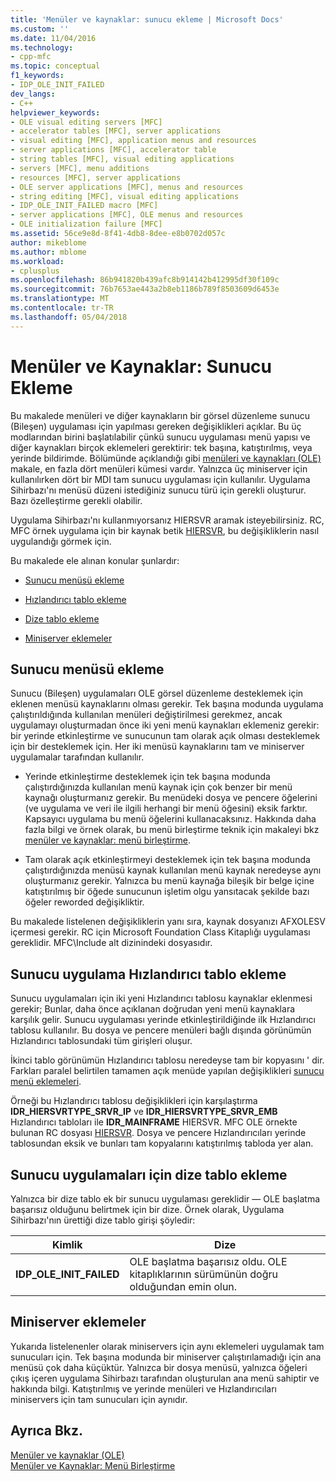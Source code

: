 ```yaml
---
title: 'Menüler ve kaynaklar: sunucu ekleme | Microsoft Docs'
ms.custom: ''
ms.date: 11/04/2016
ms.technology:
- cpp-mfc
ms.topic: conceptual
f1_keywords:
- IDP_OLE_INIT_FAILED
dev_langs:
- C++
helpviewer_keywords:
- OLE visual editing servers [MFC]
- accelerator tables [MFC], server applications
- visual editing [MFC], application menus and resources
- server applications [MFC], accelerator table
- string tables [MFC], visual editing applications
- servers [MFC], menu additions
- resources [MFC], server applications
- OLE server applications [MFC], menus and resources
- string editing [MFC], visual editing applications
- IDP_OLE_INIT_FAILED macro [MFC]
- server applications [MFC], OLE menus and resources
- OLE initialization failure [MFC]
ms.assetid: 56ce9e8d-8f41-4db8-8dee-e8b0702d057c
author: mikeblome
ms.author: mblome
ms.workload:
- cplusplus
ms.openlocfilehash: 86b941820b439afc8b914142b412995df30f109c
ms.sourcegitcommit: 76b7653ae443a2b8eb1186b789f8503609d6453e
ms.translationtype: MT
ms.contentlocale: tr-TR
ms.lasthandoff: 05/04/2018
---
```

# <a name="menus-and-resources-server-additions"></a>Menüler ve Kaynaklar: Sunucu Ekleme
Bu makalede menüleri ve diğer kaynakların bir görsel düzenleme sunucu (Bileşen) uygulaması için yapılması gereken değişiklikleri açıklar. Bu üç modlarından birini başlatılabilir çünkü sunucu uygulaması menü yapısı ve diğer kaynakları birçok eklemeleri gerektirir: tek başına, katıştırılmış, veya yerinde bildirimde. Bölümünde açıklandığı gibi [menüleri ve kaynakları (OLE)](../mfc/menus-and-resources-ole.md) makale, en fazla dört menüleri kümesi vardır. Yalnızca üç miniserver için kullanılırken dört bir MDI tam sunucu uygulaması için kullanılır. Uygulama Sihirbazı'nı menüsü düzeni istediğiniz sunucu türü için gerekli oluşturur. Bazı özelleştirme gerekli olabilir.  
  
 Uygulama Sihirbazı'nı kullanmıyorsanız HIERSVR aramak isteyebilirsiniz. RC, MFC örnek uygulama için bir kaynak betik [HIERSVR](../visual-cpp-samples.md), bu değişikliklerin nasıl uygulandığı görmek için.  
  
 Bu makalede ele alınan konular şunlardır:  
  
-   [Sunucu menüsü ekleme](#_core_server_menu_additions)  
  
-   [Hızlandırıcı tablo ekleme](#_core_server_application_accelerator_table_additions)  
  
-   [Dize tablo ekleme](../mfc/menus-and-resources-container-additions.md)  
  
-   [Miniserver eklemeler](#_core_mini.2d.server_additions)  
  
##  <a name="_core_server_menu_additions"></a> Sunucu menüsü ekleme  
 Sunucu (Bileşen) uygulamaları OLE görsel düzenleme desteklemek için eklenen menüsü kaynaklarını olması gerekir. Tek başına modunda uygulama çalıştırıldığında kullanılan menüleri değiştirilmesi gerekmez, ancak uygulamayı oluşturmadan önce iki yeni menü kaynakları eklemeniz gerekir: bir yerinde etkinleştirme ve sunucunun tam olarak açık olması desteklemek için bir desteklemek için. Her iki menüsü kaynaklarını tam ve miniserver uygulamalar tarafından kullanılır.  
  
-   Yerinde etkinleştirme desteklemek için tek başına modunda çalıştırdığınızda kullanılan menü kaynak için çok benzer bir menü kaynağı oluşturmanız gerekir. Bu menüdeki dosya ve pencere öğelerini (ve uygulama ve veri ile ilgili herhangi bir menü öğesini) eksik farktır. Kapsayıcı uygulama bu menü öğelerini kullanacaksınız. Hakkında daha fazla bilgi ve örnek olarak, bu menü birleştirme teknik için makaleyi bkz [menüler ve kaynaklar: menü birleştirme](../mfc/menus-and-resources-menu-merging.md).  
  
-   Tam olarak açık etkinleştirmeyi desteklemek için tek başına modunda çalıştırdığınızda menüsü kaynak kullanılan menü kaynak neredeyse aynı oluşturmanız gerekir. Yalnızca bu menü kaynağa bileşik bir belge içine katıştırılmış bir öğede sunucunun işletim olgu yansıtacak şekilde bazı öğeler reworded değişikliktir.  
  
 Bu makalede listelenen değişikliklerin yanı sıra, kaynak dosyanızı AFXOLESV içermesi gerekir. RC için Microsoft Foundation Class Kitaplığı uygulaması gereklidir. MFC\Include alt dizinindeki dosyasıdır.  
  
##  <a name="_core_server_application_accelerator_table_additions"></a> Sunucu uygulama Hızlandırıcı tablo ekleme  
 Sunucu uygulamaları için iki yeni Hızlandırıcı tablosu kaynaklar eklenmesi gerekir; Bunlar, daha önce açıklanan doğrudan yeni menü kaynaklara karşılık gelir. Sunucu uygulaması yerinde etkinleştirildiğinde ilk Hızlandırıcı tablosu kullanılır. Bu dosya ve pencere menüleri bağlı dışında görünümün Hızlandırıcı tablosundaki tüm girişleri oluşur.  
  
 İkinci tablo görünümün Hızlandırıcı tablosu neredeyse tam bir kopyasını ' dir. Farkları paralel belirtilen tamamen açık menüde yapılan değişiklikleri [sunucu menü eklemeleri](#_core_server_menu_additions).  
  
 Örneği bu Hızlandırıcı tablosu değişiklikleri için karşılaştırma **IDR_HIERSVRTYPE_SRVR_IP** ve **IDR_HIERSVRTYPE_SRVR_EMB** Hızlandırıcı tabloları ile **IDR_MAINFRAME** HIERSVR. MFC OLE örnekte bulunan RC dosyası [HIERSVR](../visual-cpp-samples.md). Dosya ve pencere Hızlandırıcıları yerinde tablosundan eksik ve bunları tam kopyalarını katıştırılmış tabloda yer alan.  
  
##  <a name="_core_string_table_additions_for_server_applications"></a> Sunucu uygulamaları için dize tablo ekleme  
 Yalnızca bir dize tablo ek bir sunucu uygulaması gereklidir — OLE başlatma başarısız olduğunu belirtmek için bir dize. Örnek olarak, Uygulama Sihirbazı'nın ürettiği dize tablo girişi şöyledir:  
  
|Kimlik|Dize|  
|--------|------------|  
|**IDP_OLE_INIT_FAILED**|OLE başlatma başarısız oldu. OLE kitaplıklarının sürümünün doğru olduğundan emin olun.|  
  
##  <a name="_core_mini.2d.server_additions"></a> Miniserver eklemeler  
 Yukarıda listelenenler olarak miniservers için aynı eklemeleri uygulamak tam sunucuları için. Tek başına modunda bir miniserver çalıştırılamadığı için ana menüsü çok daha küçüktür. Yalnızca bir dosya menüsü, yalnızca öğeleri çıkış içeren uygulama Sihirbazı tarafından oluşturulan ana menü sahiptir ve hakkında bilgi. Katıştırılmış ve yerinde menüleri ve Hızlandırıcıları miniservers için tam sunucuları için aynıdır.  
  
## <a name="see-also"></a>Ayrıca Bkz.  
 [Menüler ve kaynaklar (OLE)](../mfc/menus-and-resources-ole.md)   
 [Menüler ve Kaynaklar: Menü Birleştirme](../mfc/menus-and-resources-menu-merging.md)

